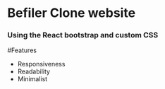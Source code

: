 # Befiler Clone website
### Using the React bootstrap and custom CSS


#Features
- Responsiveness
- Readability
- Minimalist




